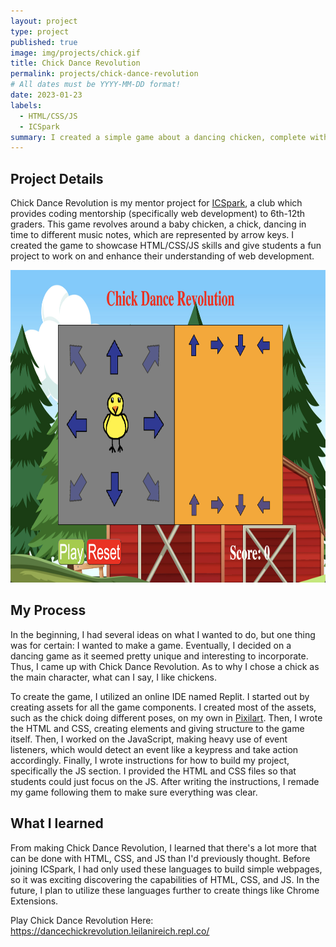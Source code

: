 ```yaml
---
layout: project
type: project
published: true
image: img/projects/chick.gif
title: Chick Dance Revolution
permalink: projects/chick-dance-revolution
# All dates must be YYYY-MM-DD format!
date: 2023-01-23
labels:
  - HTML/CSS/JS
  - ICSpark
summary: I created a simple game about a dancing chicken, complete with instructions on how to create it.
---
```


## Project Details
Chick Dance Revolution is my mentor project for [ICSpark](https://icspark.github.io/people.html), a club which provides coding mentorship (specifically web development) to 6th-12th graders.
This game revolves around a baby chicken, a chick, dancing in time to different music notes, which are represented by arrow keys. I created the game to showcase HTML/CSS/JS skills and give students a fun project to work on and enhance their understanding of web development.

<img class="ui image" src="../img/projects/CDR.png" height="500" width="1000">

## My Process

In the beginning, I had several ideas on what I wanted to do, but one thing was for certain: I wanted to make a game. Eventually, I decided on a dancing game as it seemed pretty unique and interesting to incorporate. Thus, I came up with Chick Dance Revolution. As to why I chose a chick as the main character, what can I say, I like chickens. 

To create the game, I utilized an online IDE named Replit. I started out by creating assets for all the game components. I created most of the assets, such as the chick doing different poses, on my own in [Pixilart](https://www.pixilart.com/draw). Then, I wrote the HTML and CSS, creating elements and giving structure to the game itself. Then, I worked on the JavaScript, making heavy use of event listeners, which would detect an event like a keypress and take action accordingly. Finally, I wrote instructions for how to build my project, specifically the JS section. I provided the HTML and CSS files so that students could just focus on the JS. After writing the instructions, I remade my game following them to make sure everything was clear.

## What I learned

From making Chick Dance Revolution, I learned that there's a lot more that can be done with HTML, CSS, and JS than I'd previously thought. Before joining ICSpark, I had only used these languages to build simple webpages, so it was exciting discovering the capabilities of HTML, CSS, and JS. In the future, I plan to utilize these languages further to create things like Chrome Extensions.

Play Chick Dance Revolution Here:
https://dancechickrevolution.leilanireich.repl.co/

